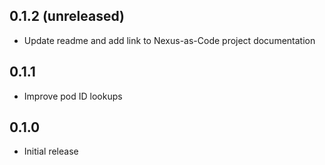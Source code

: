 ## 0.1.2 (unreleased)

- Update readme and add link to Nexus-as-Code project documentation

## 0.1.1

- Improve pod ID lookups

## 0.1.0

- Initial release
